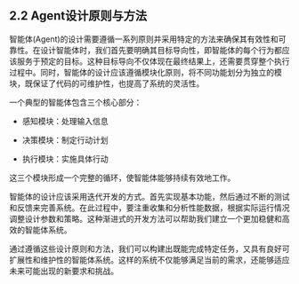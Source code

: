 ## 2.2  Agent设计原则与方法

智能体(Agent)的设计需要遵循一系列原则并采用特定的方法来确保其有效性和可靠性。在设计智能体时，我们首先要明确其目标导向性，即智能体的每个行为都应该服务于预定的目标。这种目标导向不仅体现在最终结果上，还需要贯穿整个执行过程中。同时，智能体的设计应该遵循模块化原则，将不同功能划分为独立的模块，既保证了代码的可维护性，也提高了系统的灵活性。

一个典型的智能体包含三个核心部分：

* 感知模块：处理输入信息

* 决策模块：制定行动计划

* 执行模块：实施具体行动

这三个模块形成一个完整的循环，使智能体能够持续有效地工作。

智能体的设计应该采用迭代开发的方式。首先实现基本功能，然后通过不断的测试和反馈来完善系统。在此过程中，要注重收集和分析性能数据，根据实际运行情况调整设计参数和策略。这种渐进式的开发方法可以帮助我们建立一个更加稳健和高效的智能体系统。

通过遵循这些设计原则和方法，我们可以构建出既能完成特定任务，又具有良好可扩展性和维护性的智能体系统。这样的系统不仅能够满足当前的需求，还能够适应未来可能出现的新要求和挑战。